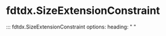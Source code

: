 # fdtdx.SizeExtensionConstraint

::: fdtdx.SizeExtensionConstraint
    options:
        heading: " "